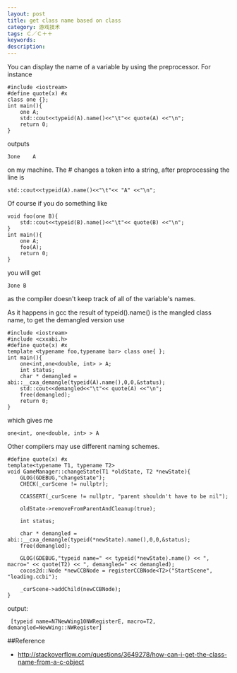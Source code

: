 ```yaml
---
layout: post
title: get class name based on class
category: 游戏技术
tags: Ｃ／Ｃ＋＋
keywords: 
description: 
---
```


You can display the name of a variable by using the preprocessor. For instance

```
#include <iostream>
#define quote(x) #x
class one {};
int main(){
    one A;
    std::cout<<typeid(A).name()<<"\t"<< quote(A) <<"\n";
    return 0;
}
```
outputs

```
3one    A
```
on my machine. The # changes a token into a string, after preprocessing the line is

```
std::cout<<typeid(A).name()<<"\t"<< "A" <<"\n";
```
Of course if you do something like

```
void foo(one B){
    std::cout<<typeid(B).name()<<"\t"<< quote(B) <<"\n";
}
int main(){
    one A;
    foo(A);
    return 0;
}
```
you will get

```
3one B
```
as the compiler doesn't keep track of all of the variable's names.

As it happens in gcc the result of typeid().name() is the mangled class name, to get the demangled version use

```
#include <iostream>
#include <cxxabi.h>
#define quote(x) #x
template <typename foo,typename bar> class one{ };
int main(){
    one<int,one<double, int> > A;
    int status;
    char * demangled = abi::__cxa_demangle(typeid(A).name(),0,0,&status);
    std::cout<<demangled<<"\t"<< quote(A) <<"\n";
    free(demangled);
    return 0;
}
```
which gives me

```
one<int, one<double, int> > A
```
Other compilers may use different naming schemes.


```
#define quote(x) #x
template<typename T1, typename T2>
void GameManager::changeState(T1 *oldState, T2 *newState){
    GLOG(GDEBUG,"changeState");
    CHECK(_curScene != nullptr);
    
    CCASSERT(_curScene != nullptr, "parent shouldn't have to be nil");
    
    oldState->removeFromParentAndCleanup(true);
    
    int status;
    
    char * demangled = abi::__cxa_demangle(typeid(*newState).name(),0,0,&status);
    free(demangled);
    
    GLOG(GDEBUG,"typeid name=" << typeid(*newState).name() << ", macro=" << quote(T2) << ", demangled=" << demangled);
    cocos2d::Node *newCCBNode = registerCCBNode<T2>("StartScene", "loading.ccbi");
    
    _curScene->addChild(newCCBNode);
}
```
output:

```
 [typeid name=N7NewWing10NWRegisterE, macro=T2, demangled=NewWing::NWRegister]
```

##Reference
* <http://stackoverflow.com/questions/3649278/how-can-i-get-the-class-name-from-a-c-object>